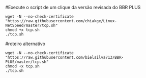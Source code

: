 #Execute o script de um clique da versão revisada do BBR PLUS
```
wget -N --no-check-certificate "https://raw.githubusercontent.com/chiakge/Linux-NetSpeed/master/tcp.sh"
chmod +x tcp.sh
./tcp.sh
```
#roteiro alternativo
```
wget -N --no-check-certificate "https://raw.githubusercontent.com/bielsilva713/BBR-PLUS/master/tcp.sh"
chmod +x tcp.sh
./tcp.sh
```
